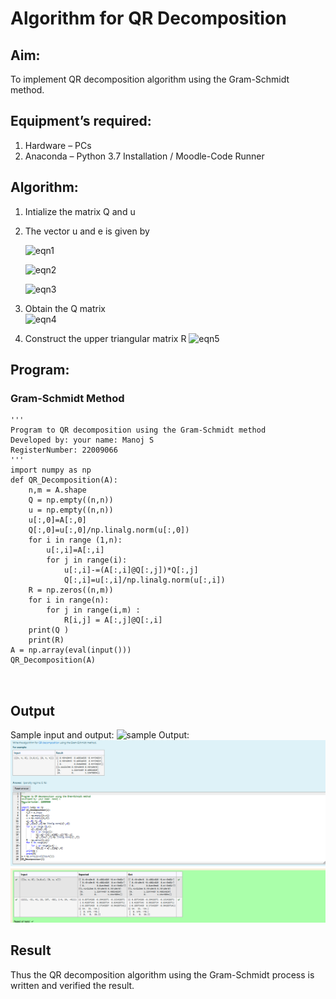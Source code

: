 # Algorithm for QR Decomposition
## Aim:
To implement QR decomposition algorithm using the Gram-Schmidt method.
## Equipment’s required:
1.	Hardware – PCs
2.	Anaconda – Python 3.7 Installation / Moodle-Code Runner
## Algorithm:
1.	Intialize the matrix Q and u
2.	The vector u and e is given by

    ![eqn1](./ex4.jpg)

    ![eqn2](./ex6.jpg)

    ![eqn3](./ex3.jpg)

3.	Obtain the Q matrix   
    ![eqn4](./ex1.jpg)
4.	Construct the upper triangular matrix R
    ![eqn5](./ex2.jpg)



## Program:
### Gram-Schmidt Method
```
''' 
Program to QR decomposition using the Gram-Schmidt method
Developed by: your name: Manoj S
RegisterNumber: 22009066
'''
import numpy as np
def QR_Decomposition(A):
    n,m = A.shape
    Q = np.empty((n,n))
    u = np.empty((n,n))
    u[:,0]=A[:,0]
    Q[:,0]=u[:,0]/np.linalg.norm(u[:,0])
    for i in range (1,n):
        u[:,i]=A[:,i]
        for j in range(i):
            u[:,i]-=(A[:,i]@Q[:,j])*Q[:,j]
            Q[:,i]=u[:,i]/np.linalg.norm(u[:,i])
    R = np.zeros((n,m))
    for i in range(n):
        for j in range(i,m) :
            R[i,j] = A[:,j]@Q[:,i]
    print(Q )
    print(R)
A = np.array(eval(input()))
QR_Decomposition(A)



```

## Output

Sample input and output:
![sample](input.jpg)
Output:
![output](qrimg.png)
## Result
Thus the QR decomposition algorithm using the Gram-Schmidt process is written and verified the result.
